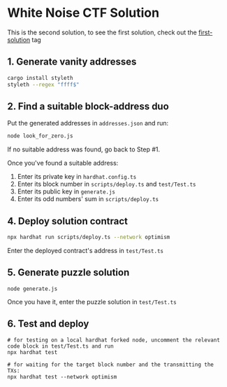 # White Noise CTF Solution

This is the second solution, to see the first solution, check out the [first-solution](https://github.com/orenyomtov/doves-in-the-wind-ctf-solution/tree/first-solution) tag

## 1. Generate vanity addresses
```sh
cargo install styleth
styleth --regex "ffff$"
```

## 2. Find a suitable block-address duo
Put the generated addresses in `addresses.json` and run:
```sh
node look_for_zero.js
```
If no suitable address was found, go back to Step #1.

Once you've found a suitable address:
1. Enter its private key in `hardhat.config.ts`
2. Enter its block number in `scripts/deploy.ts` and `test/Test.ts`
2. Enter its public key in `generate.js`
2. Enter its odd numbers' sum in `scripts/deploy.ts`


## 4. Deploy solution contract
```sh
npx hardhat run scripts/deploy.ts --network optimism
```
Enter the deployed contract's address in `test/Test.ts`

## 5. Generate puzzle solution
```
node generate.js
```
Once you have it, enter the puzzle solution in `test/Test.ts`

## 6. Test and deploy
```
# for testing on a local hardhat forked node, uncomment the relevant code block in test/Test.ts and run
npx hardhat test

# for waiting for the target block number and the transmitting the TXs:
npx hardhat test --network optimism
```
